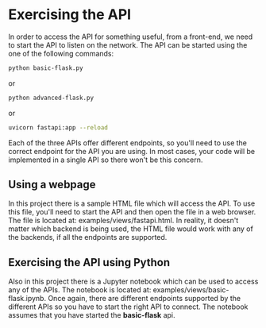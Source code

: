 # Exercising the API 

In order to access the API for something useful, from a front-end, we need to start the API to listen on the network.  The API can be started using the one of the following commands:
```bash
python basic-flask.py
```
or 
```bash
python advanced-flask.py
```
or
```bash
uvicorn fastapi:app --reload
```

Each of the three APIs offer different endpoints, so you'll need to use the correct endpoint for the API you are using.  In most cases, your code will be implemented in a single API so there won't be this concern.


## Using a webpage

In this project there is a sample HTML file which will access the API.  To use this file, you'll need to start the API and then open the file in a web browser.  The file is located at: examples/views/fastapi.html.  In reality, it doesn't matter which backend is being used, the HTML file would work with any of the backends, if all the endpoints are supported.  

## Exercising the API using Python
Also in this project there is a Jupyter notebook which can be used to access any of the APIs.  The notebook is located at: examples/views/basic-flask.ipynb.  Once again, there are different endpoints supported by the different APIs so you have to start the right API to connect.  The notebook assumes that you have started the **basic-flask** api.
